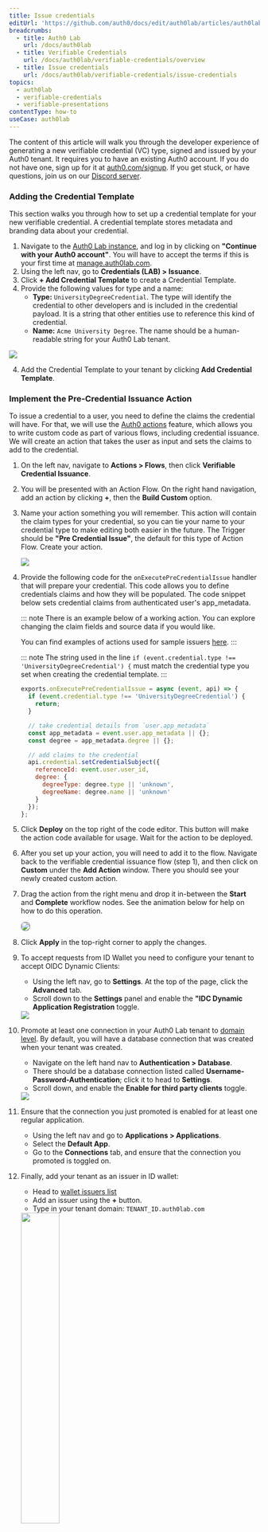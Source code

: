 ```yaml
---
title: Issue credentials
editUrl: 'https://github.com/auth0/docs/edit/auth0lab/articles/auth0lab/verifiable-credentials/issue-credentials.md'
breadcrumbs:
  - title: Auth0 Lab
    url: /docs/auth0lab
  - title: Verifiable Credentials
    url: /docs/auth0lab/verifiable-credentials/overview
  - title: Issue credentials
    url: /docs/auth0lab/verifiable-credentials/issue-credentials
topics:
  - auth0lab
  - verifiable-credentials
  - verifiable-presentations
contentType: how-to
useCase: auth0lab
---
```


The content of this article will walk you through the developer experience of generating a new verifiable credential (VC) type, signed and issued by your Auth0 tenant. It requires you to have an existing Auth0 account. If you do not have one, sign up for it at [auth0.com/signup](https://auth0.com/signup). If you get stuck, or have questions, join us on our [Discord server](https://auth0lab.com/chat).

### Adding the Credential Template

This section walks you through how to set up a credential template for your new verifiable credential. A credential template stores metadata and branding data about your credential.

1. Navigate to the [Auth0 Lab instance](https://manage.auth0lab.com), and log in by clicking on **"Continue with your Auth0 account"**. You will have to accept the terms if this is your first time at [manage.auth0lab.com](https://manage.auth0lab.com).
2. Using the left nav, go to **Credentials (LAB) > Issuance**.
4. Click **+ Add Credential Template** to create a Credential Template.
3. Provide the following values for type and a name:
    - **Type:** `UniversityDegreeCredential`.
	The type will identify the credential to other developers and is included in the credential payload. It is a string that other entities use to reference this kind of credential.
    - **Name:** `Acme University Degree`.
	The name should be a human-readable string for your Auth0 Lab tenant.

  <img src="https://cdn.auth0.com/docs/auth0lab/vcs/developer-walkthrough-issuer/image7.png" />

4. Add the Credential Template to your tenant by clicking **Add Credential Template**.

### Implement the Pre-Credential Issuance Action

To issue a credential to a user, you need to define the claims the credential will have. For that, we will use the [Auth0 actions](https://manage.auth0lab.com/docs/customize/actions) feature, which allows you to write custom code as part of various flows, including credential issuance. We will create an action that takes the user as input and sets the claims to add to the credential.

1. On the left nav, navigate to **Actions > Flows**, then click **Verifiable Credential Issuance**.
2. You will be presented with an Action Flow. On the right hand navigation, add an action by clicking **+**, then the **Build Custom** option.
3. Name your action something you will remember. This action will contain the claim types for your credential, so you can tie your name to your credential type to make editing both easier in the future. The Trigger should be **"Pre Credential Issue"**, the default for this type of Action Flow. Create your action.

	<img src="https://cdn.auth0.com/docs/auth0lab/vcs/developer-walkthrough-issuer/image2.png" />

4. Provide the following code for the `onExecutePreCredentialIssue` handler that will prepare your credential. This code allows you to define credentials claims and how they will be populated. The code snippet below sets credential claims from authenticated user's app_metadata.

	::: note
	There is an example below of a working action. You can explore changing the claim fields and source data if you would like.

	You can find examples of actions used for sample issuers [here](https://github.com/auth0-lab/vc-samples/tree/main/sample-issuers).
	:::
	
	::: note
	The string used in the line `if (event.credential.type !== 'UniversityDegreeCredential') {` must match the credential type you set when creating the credential template.
	:::
	
	```js
	exports.onExecutePreCredentialIssue = async (event, api) => {
	  if (event.credential.type !== 'UniversityDegreeCredential') {
	    return;
	  }

	  // take credential details from `user.app_metadata`
	  const app_metadata = event.user.app_metadata || {};
	  const degree = app_metadata.degree || {};

	  // add claims to the credential
	  api.credential.setCredentialSubject({
	    referenceId: event.user.user_id,
	    degree: {
	      degreeType: degree.type || 'unknown',
	      degreeName: degree.name || 'unknown'
	    }
	  });
	};
	```

5. Click **Deploy** on the top right of the code editor. This button will make the action code available for usage. Wait for the action to be deployed.

6. After you set up your action, you will need to add it to the flow. Navigate back to the verifiable credential issuance flow (step 1), and then click on **Custom** under the **Add Action** window. There you should see your newly created custom action.

7. Drag the action from the right menu and drop it in-between the **Start** and **Complete** workflow nodes. See the animation below for help on how to do this operation.

	<img src="https://cdn.auth0.com/docs/auth0lab/vcs/developer-walkthrough-issuer/image5.gif" style="border-radius: 7px;border: 1px #8f8f8f solid;"/>

8.  Click **Apply** in the top-right corner to apply the changes.

9. To accept requests from ID Wallet you need to configure your tenant to accept OIDC Dynamic Clients:
	- Using the left nav, go to **Settings**. At the top of the page, click the **Advanced** tab.
	- Scroll down to the **Settings** panel and enable the **"IDC Dynamic Application Registration** toggle.

	<img src="https://cdn.auth0.com/docs/auth0lab/vcs/developer-walkthrough-issuer/image6.png" />


10. Promote at least one connection in your Auth0 Lab tenant to [domain level](https://auth0.com/docs/authenticate/identity-providers/promote-connections-to-domain-level). By default, you will have a database connection that was created when your tenant was created.
    - Navigate on the left hand nav to **Authentication > Database**.
  	- There should be a database connection listed called **Username-Password-Authentication**; click it to head to **Settings**.
  	- Scroll down, and enable the **Enable for third party clients** toggle.

	<img src="https://cdn.auth0.com/docs/auth0lab/vcs/developer-walkthrough-issuer/image1.png" />

11. Ensure that the connection you just promoted is enabled for at least one regular application.
    - Using the left nav and go to **Applications > Applications**.
    - Select the **Default App**.
    - Go to the **Connections** tab, and ensure that the connection you promoted is toggled on.

12. Finally, add your tenant as an issuer in ID wallet:
  	- Head to [wallet issuers list](https://wallet.verifiablecredentials.dev/settings/issuers)
  	- Add an issuer using the **+** button.
  	- Type in your tenant domain: `TENANT_ID.auth0lab.com`

	<img src="https://cdn.auth0.com/docs/auth0lab/vcs/developer-walkthrough-issuer/image8.png" style="width: 40%;"/>

If everything was configured correctly, you should see your new credentials show up in the ID Wallet request credential page:

  <img src="https://cdn.auth0.com/docs/auth0lab/vcs/developer-walkthrough-issuer/image3.png" style="width: 40%;"/>

### Implement Display and Branding Changes

This section will help you customize how your credential looks in wallets. It will expose claim fields to the user, and provide an on-brand look and feel.

1. Head back to your Auth0 Lab tenante and using the left nav and go to **Credentials (LAB) > Issuance** to navigate back to your credential template from the beginning of the [Adding the credential template](#adding-the-credential-template) section above. 
2. Click **Acme University Degree**. Then open the **Branding** tab.
  	- Set the background color to `#FF4400` and the text color to `#FFFFFF`.
  	- You can optionally add a "Thumbnail URL" and "Hero URL" to give it a fully custom look and feel.

	<img src="https://cdn.auth0.com/docs/auth0lab/vcs/developer-walkthrough-issuer/screenshot-002.png" />

3. You can also customize which fields that show up in the graphic presentation, how they are described to the user, and metadata about the credential by utilizing the __Display__ code box at the bottom of the page. Replace the contents of the **Display** input with the code from the snippet below.
	```json
	{
	  "title": {
	    "text": "Acme University Degree"
	  },
	  "subtitle": {
	    "text": "http://my.acmeu.com/"
	  },
	  "description": {
	    "text": "Credential Description"
	  },
	  "properties": [
	    {
	      "path": [
	        "$.familyName"
	      ],
	      "schema": {
	        "type": "string"
	      },
	      "fallback": "Doe",
	      "label": "Family Name"
	    },
	    {
	      "path": [
	        "$.givenName"
	      ],
	      "schema": {
	        "type": "string"
	      },
	      "fallback": "John",
	      "label": "Given Name"
	    },
	    {
	      "path": [
	        "$.degree.degreeType"
	      ],
	      "schema": {
	        "type": "string"
	      },
	      "fallback": "Invalid Degree",
	      "label": "Degree Type"
	    },
	    {
	      "path": [
	        "$.degree.degreeName"
	      ],
	      "schema": {
	        "type": "string"
	      },
	      "fallback": "Invalid Degree",
	      "label": "Degree Field"
	    }
	  ]
	}
	```

4. Click **Save Changes**.

You can learn more about display descriptors at [https://identity.foundation/credential-manifest/#output-descriptor](https://identity.foundation/credential-manifest/#output-descriptor).


### Create a sample user

Now create a sample user that you can use to test the credential. In this lab, use the default [Database Connection](https://auth0.com/docs/authenticate/database-connections) (**Username-Password-Authentication**) that is created when you set up the tenant, but note the Verifiable Credentials features work with all types of connections.

1. Using the left nav go to **User Management > Users**.
2. Click the **+ Create User** button in the main view.
3. Provide the following values for each field.
	- **Email:** `susan@acme.com`
	- **Password:** `sus@nsecr3t`
	- **Connection**: `Username-Password-Authentication`

	<img src=https://cdn.auth0.com/docs/auth0lab/vcs/developer-walkthrough-issuer/screenshot-001.png />

4. Scroll down to the **app_metadata** input and add the following:

	```json
	{
	  "degree": {
	    "type": "Bachelor of the Arts",
	    "name": "Awesomeness"
	  }
	}
	```

5. Click **Save** under the **app_metadata** input to save the changes.

### Verification
In this section, you will verify that the credential is being correctly issued and displayed.

1. Using the left nav and go to **Credentials (LAB) > Issuance**.
2. Click **Acme University Degree** to open the details for the credential.
3. On the top-right corner click **Try Credential**. This will initiate a credential issuance flow using ID Wallet.

	<img src="https://cdn.auth0.com/docs/auth0lab/vcs/developer-walkthrough-issuer/screenshot-8.png"/>

4. Once in ID Wallet, click **Continue** to request a **University Degree Credential**.

	<img src="https://cdn.auth0.com/docs/auth0lab/vcs/developer-walkthrough-issuer/screenshot-3.png" style="width:40%;"/>

5. During log in, provide the details for the user created in the previous section. Email should be **susan@acme.com** and password **sus@nsecr3t**.

	<img src="https://cdn.auth0.com/docs/auth0lab/vcs/developer-walkthrough-issuer/screenshot-7.png" style="width:40%;"/>

6. Click **Accept** when prompted with the Auth0 consent dialog.

	<img src="https://cdn.auth0.com/docs/auth0lab/vcs/developer-walkthrough-issuer/screenshot-4.png" style="width:40%;"/>

7. In ID Wallet click **Add credential** to confirm you want to add the credential to your wallet.

	<img src="https://cdn.auth0.com/docs/auth0lab/vcs/developer-walkthrough-issuer/screenshot-5.png" style="width:40%;"/>

Open the credential and you will see that the **degree type** and **degree field** are those you set in the [user's app_metadata](#create-a-sample-user) and configured in the [Pre Credential Issuance Action](#implement-the-pre-credential-issuance-action) and the [Display input](#implement-display-and-branding-changes).

<img src="https://cdn.auth0.com/docs/auth0lab/vcs/developer-walkthrough-issuer/screenshot-6.png" style="width:40%;"/>

### Next Steps

You have seen how a developer can create a new verifiable credential with Auth0. Let us know how the experience was by leaving us feedback on our [Discord server](https://auth0lab.com/chat). If you have any issues with any of the steps, you can also bring them up there.

Now you can start experimenting with setting up Auth0 as a [verifier of Verifiable Credentials](/auth0lab/verifiable-credentials/verify-credentials).
